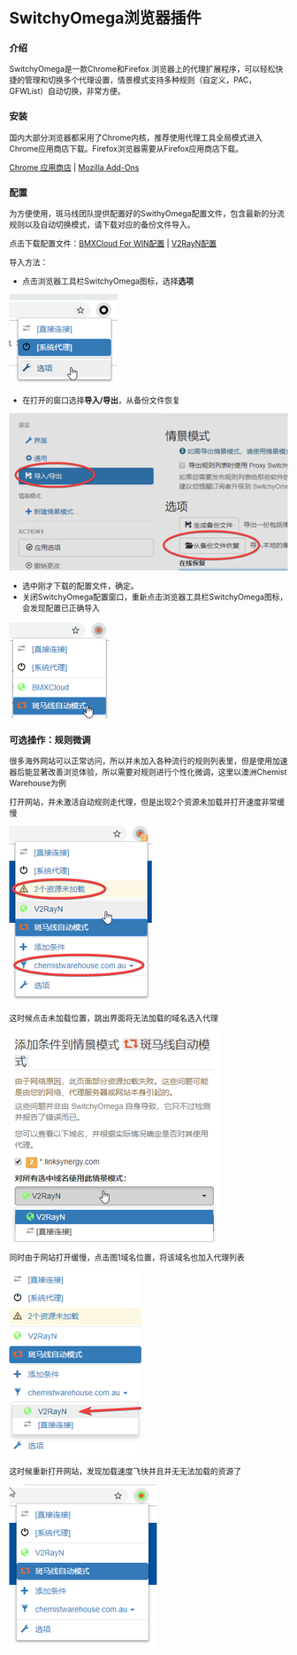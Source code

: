 # SwitchyOmega浏览器插件

### 介绍

SwitchyOmega是一款Chrome和Firefox 浏览器上的代理扩展程序，可以轻松快捷的管理和切换多个代理设置，情景模式支持多种规则（自定义，PAC，GFWList）自动切换，非常方便。

### 安装

国内大部分浏览器都采用了Chrome内核，推荐使用代理工具全局模式进入Chrome应用商店下载。Firefox浏览器需要从Firefox应用商店下载。

[Chrome 应用商店](https://chrome.google.com/webstore/detail/padekgcemlokbadohgkifijomclgjgif) \|   [Mozilla Add-Ons](https://addons.mozilla.org/en-US/firefox/addon/switchyomega/)

### 配置

为方便使用，斑马线团队提供配置好的SwithyOmega配置文件，包含最新的分流规则以及自动切换模式，请下载对应的备份文件导入。

点击下载配置文件：[BMXCloud For WIN配置](https://bmxcloud.cc/dl.php?type=d&id=12) \| [V2RayN配置](https://bmxcloud.cc/dl.php?type=d&id=13)

导入方法：

* 点击浏览器工具栏SwitchyOmega图标，选择**选项**

![](../../.gitbook/assets/image%20%2824%29.png)

* 在打开的窗口选择**导入/导出**，从备份文件恢复

![](../../.gitbook/assets/image%20%288%29.png)

* 选中刚才下载的配置文件，确定。
* 关闭SwitchyOmega配置窗口，重新点击浏览器工具栏SwitchyOmega图标，会发现配置已正确导入

![](../../.gitbook/assets/image.png)

### 可选操作：规则微调

很多海外网站可以正常访问，所以并未加入各种流行的规则列表里，但是使用加速器后能显著改善浏览体验，所以需要对规则进行个性化微调，这里以澳洲Chemist Warehouse为例

打开网站，并未激活自动规则走代理，但是出现2个资源未加载并打开速度非常缓慢

![&#x56FE;1](../../.gitbook/assets/image%20%2819%29.png)

这时候点击未加载位置，跳出界面将无法加载的域名选入代理

![&#x56FE;2](../../.gitbook/assets/image%20%2818%29.png)

同时由于网站打开缓慢，点击图1域名位置，将该域名也加入代理列表

![](../../.gitbook/assets/image%20%2827%29.png)

这时候重新打开网站，发现加载速度飞快并且并无无法加载的资源了

![](../../.gitbook/assets/image%20%282%29.png)




